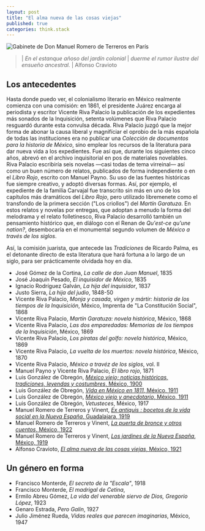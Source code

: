 ```yaml
---
layout: post
title: "El alma nueva de las cosas viejas"
published: true
categories: think.stack
---
```


![Gabinete de Don Manuel Romero de Terreros en París](https://d1lfxha3ugu3d4.cloudfront.net/images/opencollection/objects/size4/53.180.1.jpg)

> | *En el estanque añoso del jardín colonial*
> | *duerme el rumor ilustre del ensueño ancestral.*
> |                                      Alfonso Cravioto

## Los antecedentes

Hasta donde puedo ver, el colonialismo literario en México realmente comienza con una comisión: en 1861, el presidente Juárez encarga al periodista y escritor Vicente Riva Palacio la publicación de los expedientes más sonados de la Inquisición, setenta volúmenes que Riva Palacio resguardó durante esta convulsa década.
Riva Palacio juzgó que la mejor forma de abonar la causa liberal y magnifíciar el oprobio de la más española de todas las instituciones era no publicar una *Colección de documentos para la historia de México*, sino emplear los recursos de la literatura para dar nueva vida a los expedientes. 
Fue así que, durante los siguientes cinco años, abrevó en el archivo inquisitorial en pos de materiales novelables. 
Riva Palacio escribiría seis novelas —casi todas de tema virreinal— así como un buen número de relatos, publicados de forma independiente o en el *Libro Rojo*, escrito con Manuel Payno. 
Su uso de las fuentes históricas fue siempre creativo, y adoptó diversas formas. 
Así, por ejemplo, el expediente de la familia Carvajal fue transcrito sin más en uno de los capítulos más dramáticos del *Libro Rojo*, pero utilizado libremenete como el transfondo de la primera sección ("Los criollos") del *Martín Garatuza*.
En estos relatos y novelas por entregas, que adoptan a menudo la forma del melodrama y el relato folletinesco, Riva Palacio desarrolló también un pensamiento histórico que, en diálogo con el Renan de *Qu'est-ce qu'une nation?*, desembocaría en el monumental segundo volumen de *México a través de los siglos*.

Así, la comisión juarista, que antecede las *Tradiciones* de Ricardo Palma, es el detonante directo de esta literatura que hará fortuna a lo largo de un siglo, para ser prácticamente olvidada hoy en día.

- José Gómez de la Cortina, *La calle de don Juan Manuel*, 1835
- José Joaquín Pesado, *El inquisidor de México*, 1835
- Ignacio Rodríguez Galván, *La hija del inquisidor*, 1837
- Justo Sierra, *La hija del judio*, 1848-50
- Vicente Riva Palacio, *Monja y casada, virgen y mártir: historia de los tiempos de la Inquisición*, México, Imprenta de "La Constitución Social", 1868 
- Vicente Riva Palacio, *Martín Garatuza: novela histórica*, México, 1868
- Vicente Riva Palacio, *Las dos emparedadas: Memorias de los tiempos de la Inquisición*, México, 1869
- Vicente Riva Palacio, *Los piratas del golfo: novela histórica*, México, 1869
- Vicente Riva Palacio, *La vuelta de los muertos: novela histórica*, México, 1870
- Vicente Riva Palacio, *México a travéz de los siglos*, vol. II
- Manuel Payno y Vicente Riva Palacio, *El libro rojo*, 1871
- Luis González de Obregón, [*México viejo; noticias históricas, tradiciones, leyendas y costumbres*, México, 1900](https://archive.org/details/mxicoviejoyane00gonz/page/n4)
- Luis González de Obregón, [*Vida en México en 1811*, México, 1911](https://archive.org/details/lavidademexicoen00gonz/page/14)
- Luis González de Obregón, [*México viejo y anecdotario*, México, 1911](https://archive.org/details/mxicoviejoyane00gonz)
- Luis González de Obregón, *Vetusteces*, México, 1917
- Manuel Romero de Terreros y Vinent, [*Ex antiquis : bocetos de la vida social en la Nueva España*, Guadalajara, 1919](https://archive.org/details/exantiquisboceto00romeuoft/page/n5)
- Manuel Romero de Terreros y Vinent, [*La puerta de bronce y otros cuentos*, México, 1922]()
- Manuel Romero de Terreros y Vinent, [*Los jardines de la Nueva España*, México, 1919](https://babel.hathitrust.org/cgi/pt?id=uc1.31158006029622;view=1up;seq=10)
- Alfonso Cravioto, [*El alma nueva de las cosas viejas*, México, 1921](https://babel.hathitrust.org/cgi/pt?id=txu.059173025262872;view=1up;seq=13)

## Un género en forma

- Francisco Monterde, *El secreto de la "Escala"*, 1918
- Francisco Monterde, *El madrigal de Cetina*, 
- Ermilo Abreu Gómez, *La vida del venerable siervo de Dios, Gregorio López*, 1923
- Genaro Estrada, *Pero Galín*, 1927
- Julio Jiménez Rueda, *Vidas reales que parecen imaginarias*, México, 1947

